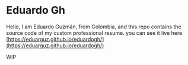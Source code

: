 # Eduardo Gh

Hello, I am Eduardo Guzmán, from Colombia, and this repo contains the source code of my custom professional resume. you can see it live here [https://eduarguz.github.io/eduardogh/](https://eduarguz.github.io/eduardogh/)


WIP

